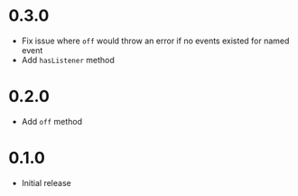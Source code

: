 # 0.3.0

* Fix issue where `off` would throw an error if no events existed for named event
* Add `hasListener` method

# 0.2.0

* Add `off` method

# 0.1.0

* Initial release
